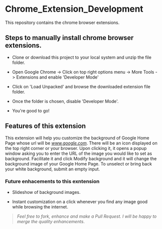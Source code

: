 # Chrome_Extension_Development
This repository contains the chrome browser extensions.

## Steps to manually install chrome browser extensions.

-  Clone or download this project to your local system and unzip the file folder.

- Open Google Chrome -> Click on top right options menu -> More Tools -> Extensions and enable 'Developer Mode'

- Click on 'Load Unpacked' and browse the downloaded extension file folder.

- Once the folder is chosen, disable 'Developer Mode'.

- You're good to go!

## Features of this extension

This extension will help you customize the background of Google Home Page whose url will be *www.google.com*. There will be an icon displayed on the top right corner or your browser. Upon clicking it, it opens a popup window asking you to enter the URL of the image you would like to set as background. Facilitate it and click Modify background and it will change the background image of your Google Home Page. To unselect or bring back your white background, submit an empty input.

### Future enhacements to this exntension

* Slideshow of background images.

* Instant customization on a click whenever you find any image good while browsing the internet.

> *Feel free to fork, enhance and make a Pull Request. I will be happy to merge the quality enhancements*.
